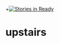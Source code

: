 +[![Stories in Ready](https://badge.waffle.io/elmo/upstairs.png?label=ready&title=Ready)](https://waffle.io/elmo/upstairs)
# upstairs
